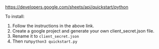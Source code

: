 https://developers.google.com/sheets/api/quickstart/python

To install:
1. Follow the instructions in the above link. 
2. Create a google project and generate your own client_secret.json file.
3. Rename it to `client_secret.json`
4. Then run`python3 quickstart.py`

